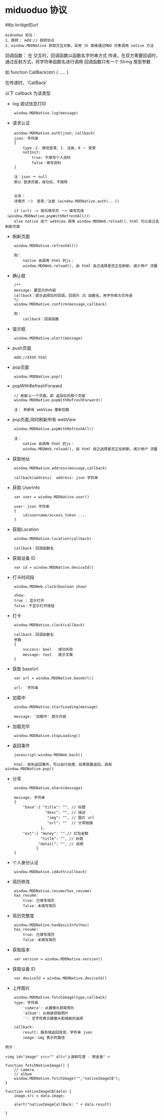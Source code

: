 miduoduo 协议
=====================

##js bridge的url
```
miduoduo 协议：
1、跳转： mdd:// 跳转协议
2、window.MDDNative 获取交互对象，采用 JS 直接通过MDD 对象调用 native 方法
```


回调函数：
在 交互时，回调函数以函数名字符串方式 传递，在双方需要回调时，通过反射方式，将字符串函数名进行调用
回调函数只有一个 String 类型参数

如
function CallBack(str) {
    .....
}

在传递时，'CallBack'

以下 callback 为该类型

* log 调试信息打印
```
    window.MDDNative.log(message)

```

* 请求认证
```
    window.MDDNative.auth(json，callback)
    json: 字符串
    {
        type：2- 微信登录，1- 注册，0 － 登录
        notInit:
            true: 不填写个人资料
            false：填写资料
    }
    
    注：json ＝ null
    默认 登录页面，成功后，不跳转


    业务：
    详情页 －》 登录／注册 (window.MDDNative.auth(...)) 

    if (url) -> 简历填写页 －> 填写完成（window.MDDNative.popWithRefreshAll()）
    else native 逐个 webView 调用 window.MDDWeb.reload()，html 可以自己去刷新页面
```

* 刷新页面
```
    window.MDDNative.refreshAll()
        
    附：
        native 会调用 html 的js：
        window.MDDWeb.reload(), 由 html 自己选择是否正在刷新，减少用户 流量
```

* 确认框
```
    /**
    message: 要显示的内容
    callback：提示选择后的回调，回调为 JS 函数名，用字符串方式传递
    */
    window.MDDNative.confirm(message,callback)

    附：
        callback：回调函数

```

* 提示框
```
    window.MDDNative.alert(message)

```

* push页面
```
    mdd://XXXX.html
```

* pop页面
```
    window.MDDNative.pop()
```

* popWithRefreshForward
```
    // 刷新上一个页面，即 返回后的那个页面
    window.MDDNative.popWithRefreshForward()

    注： 刷新有 webView 重新加载
```

* pop页面,同时刷新所有 webView
```
    window.MDDNative.popWithRefreshAll()

    注：
        native 会调用 html 的js：
        window.MDDWeb.reload(), 由 html 自己选择是否正在刷新，减少用户 流量

```

* 获取地址
```
    window.MDDNative.address(message,callback)

    callback(address)  address: json 字符串
```

* 获取 UserInfo
```
    var user = window.MDDNative.user()

    user: json 字符串
    {
        id/username/access_token ....
    }
```

* 获取Location
```
    window.MDDNative.location(callback)

    callback：回调函数名
```
* 获取设备 ID
```
    var id = window.MDDNative.deviceId()
```

* 打卡时间段
```
    window.MDDWeb.clock(boolean show)
    
    show: 
    true : 显示打开
    false：不显示打开按钮
```

* 打卡
```
    window.MDDNative.clock(callback)

    callback：回调函数名
    参数     
    {
        success: bool   成功失败
        message: text   提示文案
    }
```

* 获取 baseUrl
```
    var url = window.MDDNative.baseUrl()

    url:  字符串
```
* 加载中
```
    window.MDDNative.startLoading(message)
    
    message: '加载中' 提示内容
```

* 加载完毕
```
    window.MDDNative.stopLoading()

```

* 返回事件
```
    javascript:window.MDDWeb.back()

    html: 收到返回事件，可以自行处理，如果需要返回，调用 window.MDDNative.pop()
```

* 分享
```
    window.MDDNative.share(message)
    
    message: 字符串
    {
        "base":{ "title": "", // 标题
                  "desc": "", // 描述
                   "img": "", // 图片 url
                   "url": ""  // 分享链接
                }，
        "ext":{ "money": "",// 红包金额 
                "title": "", // 标题 
               "detail": "", // 说明 
              }
    }
```
* 个人身份认证
```
    window.MDDNative.idAuth(callback)
```

* 简历修改
```
    window.MDDNative.resume(has_resume)
    has_resume:
        true: 已填写简历
        false：未填写简历
```

* 简历完整度
```
    window.MDDNative.hasBasicInfo(has)
    has_resume:
        true: 已填写简历
        false：未填写简历
```

* 获取版本
```
    var version = window.MDDNative.version()
```

* 获取设备 ID
```
    var deviceId = window.MDDNative.deviceId()
```

* 上传图片
```
    window.MDDNative.fetchImage(type,callback)
    type: 字符串
        'camera': 从摄像头获取照片
        'album': 从相册获取照片
        '': 空字符表示摄像头和相册的选择
    
    callback: 
        result: 服务端返回信息，字符串 json
        image：img 表示的路径
        
例子：

<img id="image" src="" alt="上海鲜花港 - 郁金香" >

function fetchNativeImage() {
	// camera
	// album
	window.MDDNative.fetchImage("","nativeImageCB");
}

function nativeImageCB(data) {
	image.src = data.image;

	alert("nativeImageCallBack: " + data.result)

}
        
```

